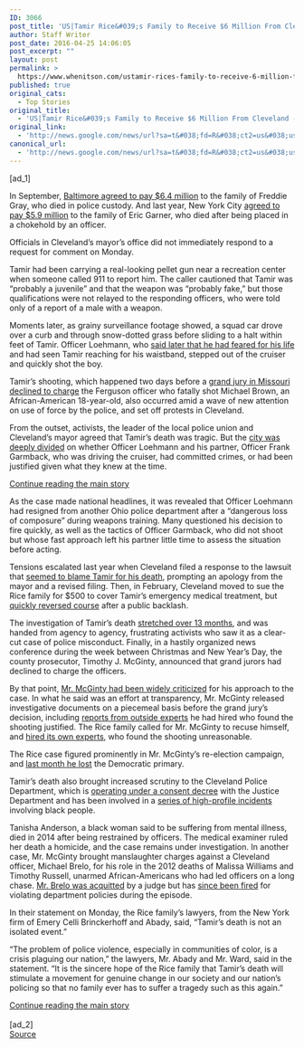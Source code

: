 ```yaml
---
ID: 3066
post_title: 'US|Tamir Rice&#039;s Family to Receive $6 Million From Cleveland &#8211; New York Times'
author: Staff Writer
post_date: 2016-04-25 14:06:05
post_excerpt: ""
layout: post
permalink: >
  https://www.whenitson.com/ustamir-rices-family-to-receive-6-million-from-cleveland-new-york-times/
published: true
original_cats:
  - Top Stories
original_title:
  - 'US|Tamir Rice&#039;s Family to Receive $6 Million From Cleveland - New York Times'
original_link:
  - 'http://news.google.com/news/url?sa=t&#038;fd=R&#038;ct2=us&#038;usg=AFQjCNH0ndm7KHKzY9B0nnkB6M6bPeMjbA&#038;clid=c3a7d30bb8a4878e06b80cf16b898331&#038;cid=52779094861128&#038;ei=TCQeV4DZDIyrwAHBkbrYAg&#038;url=http://www.nytimes.com/2016/04/26/us/tamir-rice-family-cleveland-settlement.html'
canonical_url:
  - 'http://news.google.com/news/url?sa=t&#038;fd=R&#038;ct2=us&#038;usg=AFQjCNH0ndm7KHKzY9B0nnkB6M6bPeMjbA&#038;clid=c3a7d30bb8a4878e06b80cf16b898331&#038;cid=52779094861128&#038;ei=TCQeV4DZDIyrwAHBkbrYAg&#038;url=http://www.nytimes.com/2016/04/26/us/tamir-rice-family-cleveland-settlement.html'
---
```

 [ad_1]
<br><div readability="135.42629482072">
        <p class="story-body-text story-content" data-para-count="253" data-total-count="2364" id="story-continues-3">In September, <a href="http://www.nytimes.com/2015/09/09/us/freddie-gray-baltimore-police-death.html">Baltimore agreed to pay $6.4 million</a> to the family of Freddie Gray, who died in police custody. And last year, New York City <a href="http://www.nytimes.com/2015/07/14/nyregion/eric-garner-case-is-settled-by-new-york-city-for-5-9-million.html">agreed to pay $5.9 million</a> to the family of Eric Garner, who died after being placed in a chokehold by an officer.</p><p class="story-body-text story-content" data-para-count="107" data-total-count="2471">Officials in Cleveland’s mayor’s office did not immediately respond to a request for comment on Monday.</p><p class="story-body-text story-content" data-para-count="346" data-total-count="2817">Tamir had been carrying a real-looking pellet gun near a recreation center when someone called 911 to report him. The caller cautioned that Tamir was “probably a juvenile” and that the weapon was “probably fake,” but those qualifications were not relayed to the responding officers, who were told only of a report of a male with a weapon.</p><p class="story-body-text story-content" data-para-count="325" data-total-count="3142">Moments later, as grainy surveillance footage showed, a squad car drove over a curb and through snow-dotted grass before sliding to a halt within feet of Tamir. Officer Loehmann, who <a href="http://prosecutor.cuyahogacounty.us/pdf_prosecutor/en-US/Tamir%20Rice%20Investigation/Officer%20Loehmann%20Statement.pdf">said later that he had feared for his life</a> and had seen Tamir reaching for his waistband, stepped out of the cruiser and quickly shot the boy.</p><p class="story-body-text story-content" data-para-count="289" data-total-count="3431">Tamir’s shooting, which happened two days before a <a href="http://www.nytimes.com/2014/11/25/us/ferguson-darren-wilson-shooting-michael-brown-grand-jury.html">grand jury in Missouri declined to charge</a> the Ferguson officer who fatally shot Michael Brown, an African-American 18-year-old, also occurred amid a wave of new attention on use of force by the police, and set off protests in Cleveland.</p><p class="story-body-text story-content" data-para-count="336" data-total-count="3767">From the outset, activists, the leader of the local police union and Cleveland’s mayor agreed that Tamir’s death was tragic. But the <a href="http://www.nytimes.com/2015/05/25/us/71-arrested-in-cleveland-protests-over-officers-acquittal-police-say.html">city was deeply divided</a> on whether Officer Loehmann and his partner, Officer Frank Garmback, who was driving the cruiser, had committed crimes, or had been justified given what they knew at the time.</p><div id="story-ad-2" class="story-ad ad ad-placeholder nocontent robots-nocontent">
    
<a class="visually-hidden skip-to-text-link" href="#story-continues-4">Continue reading the main story</a>
</div>
<p class="story-body-text story-content" data-para-count="390" data-total-count="4157" id="story-continues-4">As the case made national headlines, it was revealed that Officer Loehmann had resigned from another Ohio police department after a “dangerous loss of composure” during weapons training. Many questioned his decision to fire quickly, as well as the tactics of Officer Garmback, who did not shoot but whose fast approach left his partner little time to assess the situation before acting.</p><p class="story-body-text story-content" data-para-count="343" data-total-count="4500">Tensions escalated last year when Cleveland filed a response to the lawsuit that <a href="http://www.nytimes.com/2015/03/03/us/cleveland-mayor-apologizes-for-language-used-to-blame-tamir-rice-for-his-death.html">seemed to blame Tamir for his death</a>, prompting an apology from the mayor and a revised filing. Then, in February, Cleveland moved to sue the Rice family for $500 to cover Tamir’s emergency medical treatment, but <a href="http://www.nytimes.com/2016/02/12/us/cleveland-500-bill-tamir-rice-shooting.html">quickly reversed course</a> after a public backlash.</p><p class="story-body-text story-content" data-para-count="387" data-total-count="4887">The investigation of Tamir’s death <a href="http://www.nytimes.com/2015/06/14/us/sheriffs-report-provides-new-details-on-tamir-rices-death-but-leaves-questions.html">stretched over 13 months</a>, and was handed from agency to agency, frustrating activists who saw it as a clear-cut case of police misconduct. Finally, in a hastily organized news conference during the week between Christmas and New Year’s Day, the county prosecutor, Timothy J. McGinty, announced that grand jurors had declined to charge the officers.</p><p class="story-body-text story-content" data-para-count="440" data-total-count="5327">By that point, <a href="http://www.nytimes.com/2015/12/24/us/tamir-rices-family-and-prosecutor-quarrel-over-release-of-evidence.html">Mr. McGinty had been widely criticized</a> for his approach to the case. In what he said was an effort at transparency, Mr. McGinty released investigative documents on a piecemeal basis before the grand jury’s decision, including <a href="http://www.nytimes.com/2015/10/11/us/2-outside-reviews-say-cleveland-officer-acted-reasonably-in-shooting-tamir-rice-12.html?action=click&amp;contentCollection=U.S.&amp;module=RelatedCoverage&amp;region=Marginalia&amp;pgtype=article">reports from outside experts</a> he had hired who found the shooting justified. The Rice family called for Mr. McGinty to recuse himself, and <a href="http://www.nytimes.com/2015/11/30/us/lawyers-for-tamir-rices-family-release-outside-reports-criticizing-shooting.html">hired its own experts</a>, who found the shooting unreasonable.</p><p class="story-body-text story-content" data-para-count="121" data-total-count="5448">The Rice case figured prominently in Mr. McGinty’s re-election campaign, and <a href="http://www.nytimes.com/2016/03/17/us/angered-by-cities-handling-of-police-shootings-voters-oust-two-prosecutors.html">last month he lost</a> the Democratic primary.</p><p class="story-body-text story-content" data-para-count="237" data-total-count="5685">Tamir’s death also brought increased scrutiny to the Cleveland Police Department, which is <a href="http://www.nytimes.com/2015/05/27/us/cleveland-police-accept-use-of-force-rules-in-justice-dept-deal.html">operating under a consent decree</a> with the Justice Department and has been involved in a <a href="http://www.nytimes.com/2015/05/26/us/cleveland-police.html">series of high-profile incidents</a> involving black people.</p><p class="story-body-text story-content" data-para-count="566" data-total-count="6251">Tanisha Anderson, a black woman said to be suffering from mental illness, died in 2014 after being restrained by officers. The medical examiner ruled her death a homicide, and the case remains under investigation. In another case, Mr. McGinty brought manslaughter charges against a Cleveland officer, Michael Brelo, for his role in the 2012 deaths of Malissa Williams and Timothy Russell, unarmed African-Americans who had led officers on a long chase. <a href="http://www.nytimes.com/2015/05/24/us/michael-brelo-cleveland-police-officer-acquitted-of-manslaughter-in-2012-deaths.html">Mr. Brelo was acquitted</a> by a judge but has <a href="http://www.nytimes.com/2016/01/27/us/six-cleveland-officers-fired-for-role-in-2012-fatal-shooting-of-couple.html">since been fired</a> for violating department policies during the episode.</p><p class="story-body-text story-content" data-para-count="174" data-total-count="6425">In their statement on Monday, the Rice family’s lawyers, from the New York firm of Emery Celli Brinckerhoff and Abady, said, “Tamir’s death is not an isolated event.”</p><p class="story-body-text story-content" data-para-count="390" data-total-count="6815">“The problem of police violence, especially in communities of color, is a crisis plaguing our nation,” the lawyers, Mr. Abady and Mr. Ward, said in the statement. “It is the sincere hope of the Rice family that Tamir’s death will stimulate a movement for genuine change in our society and our nation’s policing so that no family ever has to suffer a tragedy such as this again.”</p>        <a class="visually-hidden skip-to-text-link" href="#whats-next">Continue reading the main story</a>
    </div>
<br>[ad_2]
<br><a href="http://news.google.com/news/url?sa=t&#038;fd=R&#038;ct2=us&#038;usg=AFQjCNH0ndm7KHKzY9B0nnkB6M6bPeMjbA&#038;clid=c3a7d30bb8a4878e06b80cf16b898331&#038;cid=52779094861128&#038;ei=TCQeV4DZDIyrwAHBkbrYAg&#038;url=http://www.nytimes.com/2016/04/26/us/tamir-rice-family-cleveland-settlement.html">Source </a>